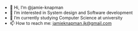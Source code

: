 - 👋 Hi, I’m @jamie-knapman
- 👀 I’m interested in System design and Software development
- 🌱 I’m currently studying Computer Science at university
- 📫 How to reach me: jamieknapman.jk@gmail.com

<!---
jamie-knapman/jamie-knapman is a ✨ special ✨ repository because its `README.md` (this file) appears on your GitHub profile.
You can click the Preview link to take a look at your changes.
--->
